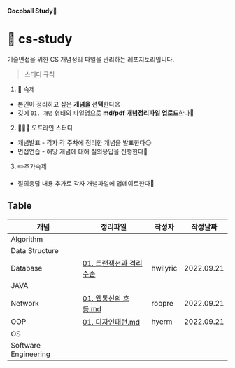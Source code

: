 
**Cocoball Study🍪**
# :green_book: cs-study
기술면접을 위한 CS 개념정리 파일을 관리하는 레포지토리입니다.

> 스터디 규칙
1. 📝 숙제
- 본인이 정리하고 싶은 **개념을 선택**한다😠
- 깃에  `01. 개념`  형태의 파일명으로 **md/pdf  개념정리파일 업로드**한다🥳
2. 🙇🏼‍♀️ 오프라인 스터디
- 개념발표 - 각자 각 주차에 정리한 개념을 발표한다😏
- 면접연습 - 해당 개념에 대해 질의응답을 진행한다🤔
3. ✏️추가숙제
- 질의응답 내용 추가로 각자 개념파일에 업데이트한다😤


## Table
| 개념 | 정리파일 | 작성자 | 작성날짜 |
| ------ | -- | -- | --|
| Algorithm |  |  | |
| Data Structure |  |  | |
| Database | [01. 트랜잭션과 격리수준](https://neat-vest-cdf.notion.site/f12b11062d184f6d97f46019dd8c20ea) | hwilyric | 2022.09.21 |
| JAVA |  |  | |
| Network | [01. 웹통신의 흐름.md]() | roopre | 2022.09.21 |
| OOP | [01. 디자인패턴.md]() | hyerm | 2022.09.21 |
| OS |  |  | |
| Software Engineering |  |  | |
